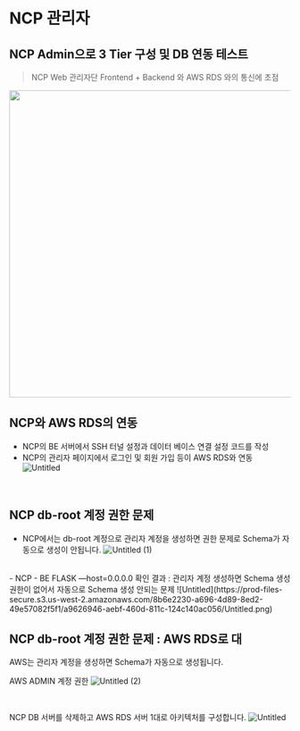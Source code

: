 # NCP 관리자

## NCP Admin으로 3 Tier 구성 및 DB 연동 테스트
> NCP Web 관리자단 Frontend + Backend 와 AWS RDS 와의 통신에 초점
<img src="https://github.com/kksung/ssg_CloudDunk/assets/110016279/4c53d03d-df29-412a-bc19-43e4090d36c0" width=870 height=550>

<br>

## NCP와 AWS RDS의 연동
- NCP의 BE 서버에서 SSH 터널 설정과 데이터 베이스 연결 설정 코드를 작성
- NCP의 관리자 페이지에서 로그인 및 회원 가입 등이 AWS RDS와 연동
![Untitled](https://github.com/Miogun/SSG_FINAL_NCP_Admin/assets/75124706/08480d68-e52d-4fc1-811d-7dc40966f4c3)

<br>

## NCP db-root 계정 권한 문제
- NCP에서는 db-root 계정으로 관리자 계정을 생성하면 권한 문제로 Schema가 자동으로 생성이 안됩니다.
![Untitled (1)](https://github.com/Miogun/SSG_FINAL_NCP_Admin/assets/75124706/9629a3bf-89bf-4e24-9c34-f97b1ff52a8d)

<br>
- NCP - BE FLASK —host=0.0.0.0 확인 결과 : 관리자 계정 생성하면 Schema 생성 권한이 없어서 자동으로 Schema 생성 안되는 문제
![Untitled](https://prod-files-secure.s3.us-west-2.amazonaws.com/8b6e2230-a696-4d89-8ed2-49e57082f5f1/a9626946-aebf-460d-811c-124c140ac056/Untitled.png)
<br>



## NCP db-root 계정 권한 문제 : AWS RDS로 대

AWS는 관리자 계정을 생성하면 Schema가 자동으로 생성됩니다.

AWS ADMIN 계정 권한
![Untitled (2)](https://github.com/Miogun/SSG_FINAL_NCP_Admin/assets/75124706/a1d6a796-680a-4116-9a81-a6c92d5aec19)

<br>

NCP DB 서버를 삭제하고 AWS RDS 서버 1대로 아키텍처를 구성합니다.
![Untitled](https://prod-files-secure.s3.us-west-2.amazonaws.com/8b6e2230-a696-4d89-8ed2-49e57082f5f1/ca19e7c6-339e-4ee5-8091-79fb99125e2a/Untitled.png)
<br>
